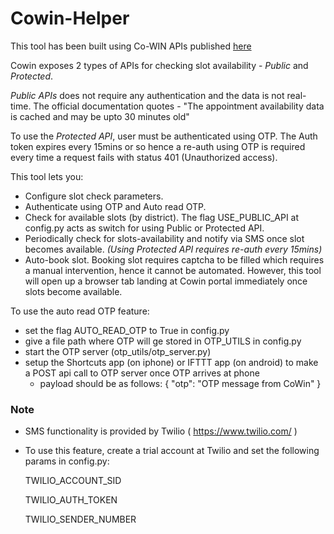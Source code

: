 # Cowin-Helper
This tool has been built using Co-WIN APIs  published 
<a href="https://apisetu.gov.in/public/marketplace/api/cowin">here</a>

Cowin exposes 2 types of APIs for checking slot availability - <i>Public</i> and <i>Protected</i>.

<i>Public APIs</i> does not require any authentication and the data is not real-time.
The official documentation quotes - "The appointment availability data is cached and may be upto 30 minutes old" 

To use the <i>Protected API</i>, user must be authenticated using OTP. The Auth token expires every 15mins or so hence a re-auth using OTP is required every time a request fails with status 401 (Unauthorized access). 

This tool lets you: 
- Configure slot check parameters.
- Authenticate using OTP and Auto read OTP.
- Check for available slots (by district). The flag USE_PUBLIC_API at config.py acts as switch for using Public or Protected API.
- Periodically check for slots-availability and notify via SMS once slot becomes available. <i>(Using Protected API requires re-auth every 15mins)</i>
- Auto-book slot. Booking slot requires captcha to be filled which requires a manual intervention, hence it cannot be automated.
However, this tool will open up a browser tab landing at Cowin portal immediately once slots become available. 

To use the auto read OTP feature:
 - set the flag AUTO_READ_OTP to True in config.py
 - give a file path where OTP will ge stored in OTP_UTILS in config.py
 - start the OTP server (otp_utils/otp_server.py)
 - setup the Shortcuts app (on iphone) or IFTTT app (on android) to make a POST api call to OTP server once OTP arrives at phone
    - payload should be as follows:
    {
        "otp": "OTP message from CoWin"
    }

### Note
-  SMS functionality is provided by Twilio ( https://www.twilio.com/ )
-  To use this feature, create a trial account at Twilio and set the following params in config.py: 
    
    TWILIO_ACCOUNT_SID
    
    TWILIO_AUTH_TOKEN
    
    TWILIO_SENDER_NUMBER
